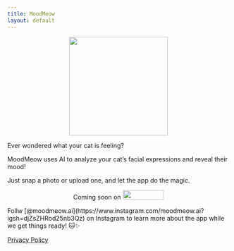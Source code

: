 ```yaml
---
title: MoodMeow
layout: default
---
```

<link rel="stylesheet" href="style.css">

<p align='center'>
  <img src="https://github.com/user-attachments/assets/d8e94048-9033-4a8f-b979-98300b2bad2d" width=224 height=224>
</p>

<p>
  Ever wondered what your cat is feeling? 

  MoodMeow uses AI to analyze your cat’s facial expressions and reveal their mood! 

  Just snap a photo or upload one, and let the app do the magic.
</p>

<p align='center'>
  Coming soon on 
  <img src="https://github.com/user-attachments/assets/8a9b83d6-9f5e-434e-b118-012c8e9f4087" width=93 height=21>
</p>

<p>
  Follw [@moodmeow.ai](https://www.instagram.com/moodmeow.ai?igsh=djZsZHRod25nb3Qz) on Instagram to learn more about the app while we get things ready! 🐱✨
</p>

[Privacy Policy](privacy_policy.md)
